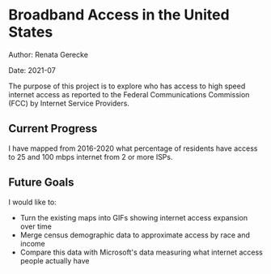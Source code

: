 # Broadband Access in the United States

Author: Renata Gerecke

Date: 2021-07

The purpose of this project is to explore who has access to high speed internet access as reported to the Federal Communications Commission (FCC) by Internet Service Providers.

## Current Progress

I have mapped from 2016-2020 what percentage of residents have access to 25 and 100 mbps internet from 2 or more ISPs.

## Future Goals

I would like to:

- Turn the existing maps into GIFs showing internet access expansion over time
- Merge census demographic data to approximate access by race and income
- Compare this data with Microsoft's data measuring what internet access people actually have
